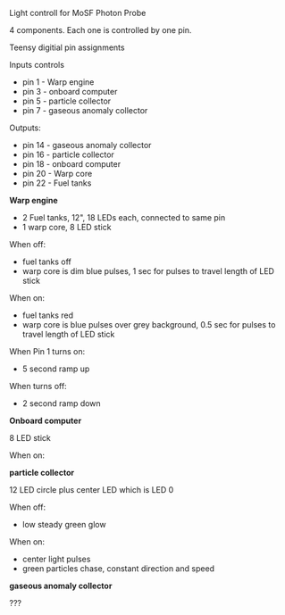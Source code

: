 Light controll for MoSF Photon Probe

4 components. Each one is controlled by one pin.

Teensy digitial pin assignments

Inputs controls

- pin 1 -  Warp engine
- pin 3 - onboard computer
- pin 5 - particle collector
- pin 7 - gaseous anomaly collector

Outputs:

- pin 14 - gaseous anomaly collector
- pin 16 - particle collector
- pin 18 - onboard computer
- pin 20 - Warp core
- pin 22 - Fuel tanks

**Warp engine**

* 2 Fuel tanks, 12", 18 LEDs each, connected to same pin
* 1 warp core, 8 LED stick

When off:

 - fuel tanks off
 - warp core is dim blue pulses, 1 sec for pulses to travel length of LED stick
 
When on:

 - fuel tanks red
 - warp core is blue pulses over grey background, 0.5 sec for pulses to travel length of LED stick
 
 
When Pin 1 turns on:

 - 5 second ramp up
 
When turns off:

 - 2 second ramp down 
 

**Onboard computer**

8 LED stick

When on: 

**particle collector**

12 LED circle plus center LED which is LED 0

When off:

- low steady green glow

When on:

 - center light pulses
 - green particles chase, constant direction and speed


**gaseous anomaly collector**

???
